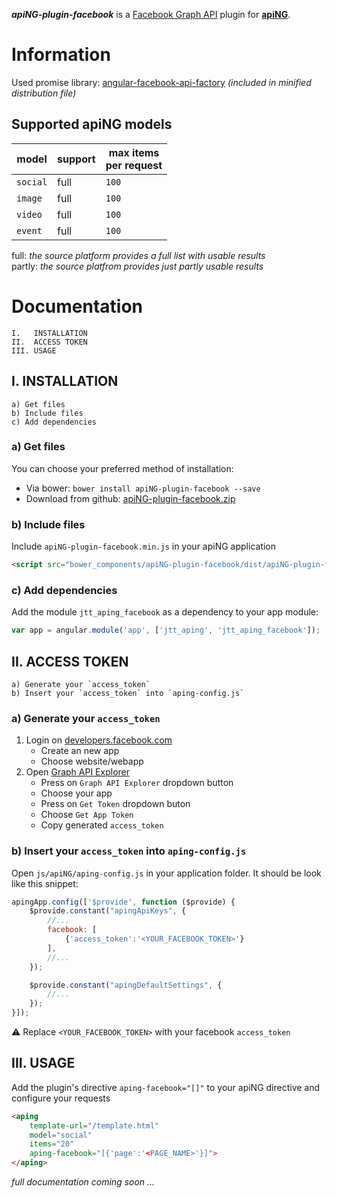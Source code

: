 **_apiNG-plugin-facebook_** is a [Facebook Graph API](https://developers.facebook.com/docs/graph-api) plugin for [**apiNG**](https://github.com/JohnnyTheTank/apiNG).

# Information
Used promise library: [angular-facebook-api-factory](https://github.com/JohnnyTheTank/angular-facebook-api-factory) _(included in minified distribution file)_

## Supported apiNG models
|  model   | support | max items<br>per request |
|----------|---------|---------|
| `social` | full    | `100`   |
| `image`  | full    | `100`   |
| `video`  | full    | `100`   |
| `event`  | full    | `100`   |

full: _the source platform provides a full list with usable results_ <br>
partly: _the source platfrom provides just partly usable results_

# Documentation
    I.   INSTALLATION
    II.  ACCESS TOKEN
    III. USAGE

## I. INSTALLATION
    a) Get files
    b) Include files
    c) Add dependencies

### a) Get files
You can choose your preferred method of installation:

* Via bower: `bower install apiNG-plugin-facebook --save`
* Download from github: [apiNG-plugin-facebook.zip](https://github.com/JohnnyTheTank/apiNG-plugin-facebook/zipball/master)

### b) Include files
Include `apiNG-plugin-facebook.min.js` in your apiNG application
```html
<script src="bower_components/apiNG-plugin-facebook/dist/apiNG-plugin-facebook.min.js"></script>
```

### c) Add dependencies
Add the module `jtt_aping_facebook` as a dependency to your app module:
```js
var app = angular.module('app', ['jtt_aping', 'jtt_aping_facebook']);
```

## II. ACCESS TOKEN
    a) Generate your `access_token`
    b) Insert your `access_token` into `aping-config.js`

### a) Generate your `access_token`
1. Login on [developers.facebook.com](https://developers.facebook.com/)
    - Create an new app
    - Choose website/webapp
2. Open [Graph API Explorer](https://developers.facebook.com/tools/explorer/)
    - Press on `Graph API Explorer` dropdown button
    - Choose your app
    - Press on `Get Token` dropdown buton
    - Choose `Get App Token`
    - Copy generated `access_token`

### b) Insert your `access_token` into `aping-config.js`
Open `js/apiNG/aping-config.js` in your application folder. It should be look like this snippet:
```js
apingApp.config(['$provide', function ($provide) {
    $provide.constant("apingApiKeys", {
        //...
        facebook: [
            {'access_token':'<YOUR_FACEBOOK_TOKEN>'}
        ],
        //...
    });

    $provide.constant("apingDefaultSettings", {
        //...
    });
}]);
```

:warning: Replace `<YOUR_FACEBOOK_TOKEN>` with your facebook `access_token`

## III. USAGE
Add the plugin's directive `aping-facebook="[]"` to your apiNG directive and configure your requests
```html
<aping
    template-url="/template.html"
    model="social"
    items="20"
    aping-facebook="[{'page':'<PAGE_NAME>'}]">
</aping>
```

_full documentation coming soon ..._



